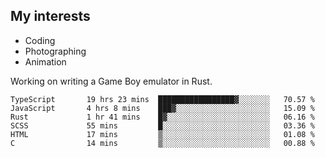 ## My interests

- Coding
- Photographing
- Animation

Working on writing a Game Boy emulator in Rust.

<!--START_SECTION:waka-->

```text
TypeScript       19 hrs 23 mins  █████████████████▓░░░░░░░   70.57 %
JavaScript       4 hrs 8 mins    ███▓░░░░░░░░░░░░░░░░░░░░░   15.09 %
Rust             1 hr 41 mins    █▓░░░░░░░░░░░░░░░░░░░░░░░   06.16 %
SCSS             55 mins         █░░░░░░░░░░░░░░░░░░░░░░░░   03.36 %
HTML             17 mins         ▒░░░░░░░░░░░░░░░░░░░░░░░░   01.08 %
C                14 mins         ▒░░░░░░░░░░░░░░░░░░░░░░░░   00.88 %
```

<!--END_SECTION:waka-->
